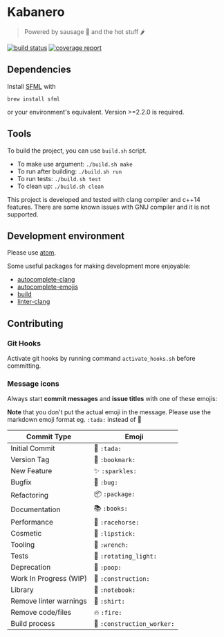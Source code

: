 # Kabanero

> Powered by sausage 🌭 and the hot stuff 🌶

[![build status](https://gitlab.com/mureke/kabanero/badges/master/build.svg)](https://gitlab.com/mureke/kabanero/commits/master)
[![coverage report](https://gitlab.com/mureke/kabanero/badges/master/coverage.svg)](https://gitlab.com/mureke/kabanero/commits/master)

## Dependencies

Install [SFML](http://www.sfml-dev.org/) with

```
brew install sfml
```

or your environment's equivalent. Version >=2.2.0 is required.

## Tools

To build the project, you can use `build.sh` script.

*   To make use argument: `./build.sh make`
*   To run after building: `./build.sh run`
*   To run tests: `./build.sh test`
*   To clean up: `./build.sh clean`

This project is developed and tested with clang compiler and c++14 features. There are some known issues with GNU compiler and it is not supported.

## Development environment

Please use [atom](https://atom.io/).

Some useful packages for making development more enjoyable:

*   [autocomplete-clang](https://atom.io/packages/autocomplete-clang)
*   [autocomplete-emojis](https://atom.io/packages/autocomplete-emojis)
*   [build](https://atom.io/packages/build)
*   [linter-clang](https://atom.io/packages/linter-clang)


## Contributing

### Git Hooks

Activate git hooks by running command `activate_hooks.sh` before committing.

### Message icons

Always start **commit messages** and **issue titles** with one of these emojis:

**Note** that you don't put the actual emoji in the message.
Please use the markdown emoji format eg. `:tada:` instead of 🎉

Commit Type             | Emoji
----------------------- | -------------------
Initial Commit          | 🎉  `:tada:`
Version Tag             | 🔖  `:bookmark:`
New Feature             | ✨  `:sparkles:`
Bugfix                  | 🐛  `:bug:`
Refactoring             | 📦  `:package:`
Documentation           | 📚  `:books:`
Performance             | 🐎  `:racehorse:`
Cosmetic                | 💄  `:lipstick:`
Tooling                 | 🔧  `:wrench:`
Tests                   | 🚨  `:rotating_light:`
Deprecation             | 💩  `:poop:`
Work In Progress (WIP)  | 🚧  `:construction:`
Library                 | 📓  `:notebook:`
Remove linter warnings  | 👕  `:shirt:`
Remove code/files       | 🔥  `:fire:`
Build process           | 👷  `:construction_worker:`
